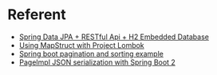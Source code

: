 # Referent
- [Spring Data JPA + RESTful Api + H2 Embedded Database](https://yunusbagriyanik.medium.com/spring-data-jpa-restful-api-h2-embedded-database-f05f26650e49)
- [Using MapStruct with Project Lombok](https://springframework.guru/using-mapstruct-with-project-lombok/)
- [Spring boot pagination and sorting example](https://howtodoinjava.com/spring-boot2/pagination-sorting-example/)
- [PageImpl JSON serialization with Spring Boot 2](https://www.wimdeblauwe.com/blog/2018/2018-06-10-pageimpl-json-serialization-with-spring-boot-2/)